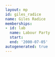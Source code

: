 ```yaml
---
layout: mp
id: giles_radice
name: Giles Radice
memberships:
- id: lab
  name: Labour Party
  start: 
  end: '2000-07-05'
autogenerated: true
---
```

